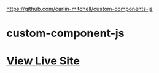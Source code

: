 https://github.com/carlin-mitchell/custom-components-js

# custom-component-js

# [View Live Site](https://carlin-mitchell.github.io/custom-components-js/)
